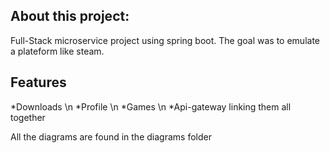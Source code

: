 ## About this project:

Full-Stack microservice project using spring boot. The goal was to emulate a plateform like steam.

## Features

*Downloads \n
*Profile \n
*Games \n
*Api-gateway linking them all together

All the diagrams are found in the diagrams folder



